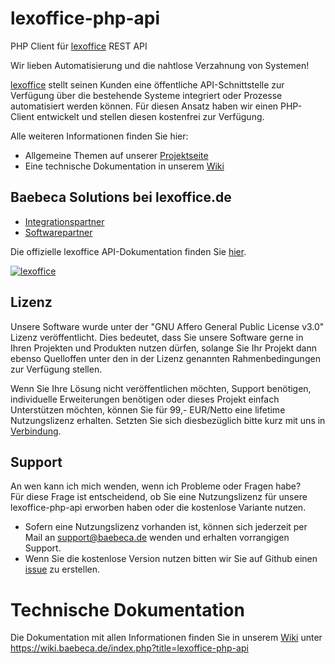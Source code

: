 # lexoffice-php-api
PHP Client für [lexoffice](https://www.awin1.com/awclick.php?gid=368497&mid=13787&awinaffid=635216&linkid=2440770&clickref=) REST API

Wir lieben Automatisierung und die nahtlose Verzahnung von Systemen!

[lexoffice](https://www.awin1.com/awclick.php?gid=368497&mid=13787&awinaffid=635216&linkid=2440770&clickref=) stellt seinen Kunden eine öffentliche API-Schnittstelle zur Verfügung über die 
bestehende Systeme integriert oder Prozesse automatisiert werden können. Für diesen Ansatz haben 
wir einen PHP-Client entwickelt und stellen diesen kostenfrei zur Verfügung. 

Alle weiteren Informationen finden Sie hier:
* Allgemeine Themen auf unserer [Projektseite](https://www.baebeca.de/softwareentwicklung/projekte/lexoffice-php-client/)
* Eine technische Dokumentation in unserem [Wiki](https://wiki.baebeca.de/index.php?title=lexoffice-php-api)
 
## Baebeca Solutions bei lexoffice.de
* [Integrationspartner](https://www.lexoffice.de/partner/public-api/integrationspartner/)
* [Softwarepartner](https://www.lexoffice.de/partner/)

Die offizielle lexoffice API-Dokumentation finden Sie [hier](https://developers.lexoffice.io/docs/).

[![lexoffice](https://www.baebeca.de/wp-content/uploads/2019/06/lexoffice-Logo-RGB-e1560867468409.png)](https://www.awin1.com/cread.php?s=2440752&v=13787&q=368492&r=635216)

## Lizenz
Unsere Software wurde unter der "GNU Affero General Public License v3.0" Lizenz veröffentlicht. 
Dies bedeutet, dass Sie unsere Software gerne in Ihren Projekten und Produkten nutzen dürfen, 
solange Sie Ihr Projekt dann ebenso Quelloffen unter den in der Lizenz genannten Rahmenbedingungen 
zur Verfügung stellen.

Wenn Sie Ihre Lösung nicht veröffentlichen möchten, Support benötigen, individuelle 
Erweiterungen benötigen oder dieses Projekt einfach Unterstützen möchten, können Sie für 99,- EUR/Netto eine lifetime Nutzungslizenz erhalten. Setzten Sie sich diesbezüglich bitte kurz mit uns in [Verbindung]([Projektseite](https://www.baebeca.de/softwareentwicklung/projekte/lexoffice-php-client/)).

## Support
An wen kann ich mich wenden, wenn ich Probleme oder Fragen habe?<br>
Für diese Frage ist entscheidend, ob Sie eine Nutzungslizenz für unsere lexoffice-php-api erworben haben oder die kostenlose Variante nutzen.

* Sofern eine Nutzungslizenz vorhanden ist, können sich jederzeit per Mail an support@baebeca.de wenden und erhalten vorrangigen Support. 
* Wenn Sie die kostenlose Version nutzen bitten wir Sie auf Github einen [issue](https://github.com/Baebeca-Solutions/lexoffice-php-api/issues) zu erstellen.

# Technische Dokumentation
Die Dokumentation mit allen Informationen finden Sie in unserem [Wiki](https://wiki.baebeca.de/index.php?title=lexoffice-php-api) unter https://wiki.baebeca.de/index.php?title=lexoffice-php-api
